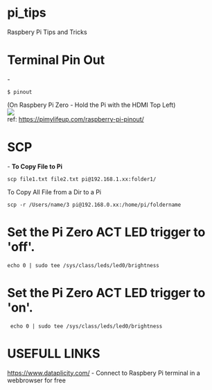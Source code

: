 # pi_tips
Raspbery Pi Tips and Tricks 





<h1> Terminal Pin Out  </h1> - <b>  </b>
    
    $ pinout 


(On Raspbery Pi Zero - Hold the Pi with the HDMI Top Left) <br>
<img src="https://pimylifeup.com/wp-content/uploads/2019/12/Raspberry-Pi-Pinout-Command.png">
<br>
ref: https://pimylifeup.com/raspberry-pi-pinout/
     


<h1> SCP  </h1> - <b> To Copy File to Pi </b>
    
    scp file1.txt file2.txt pi@192.168.1.xx:folder1/


To Copy All File from a Dir to a Pi
    
    scp -r /Users/name/3 pi@192.168.0.xx:/home/pi/foldername
    
 
<h1> Set the Pi Zero ACT LED trigger to 'off'. </h1>
  
    echo 0 | sudo tee /sys/class/leds/led0/brightness

<h1> Set the Pi Zero ACT LED trigger to 'on'. </h1>
     
     echo 0 | sudo tee /sys/class/leds/led0/brightness
    

 <h1> USEFULL LINKS </h1>

https://www.dataplicity.com/ - Connect to Raspbery Pi terminal in a webbrowser for free 



   

